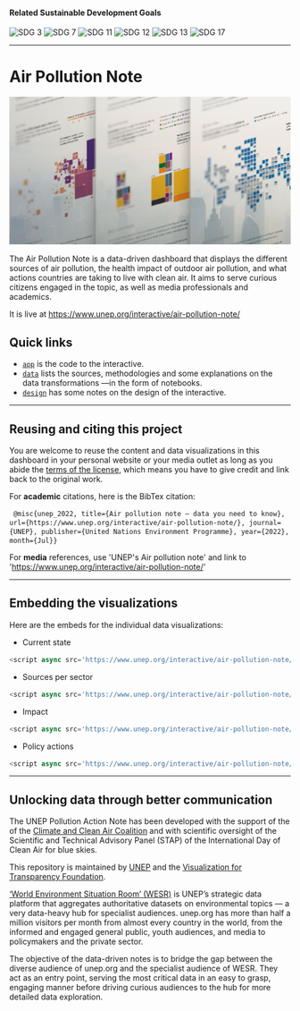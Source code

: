 
#### Related Sustainable Development Goals
![SDG 3](https://img.shields.io/badge/Goal%203-Good%20health%20and%20well--being-4C9F38?style=for-the-badge)
![SDG 7](https://img.shields.io/badge/Goal%207-Affordable%20and%20clean%20energy-FCC30B?style=for-the-badge)
![SDG 11](https://img.shields.io/badge/Goal%2011-Sustainable%20cities%20and%20communities-FD9D24?style=for-the-badge)
![SDG 12](https://img.shields.io/badge/Goal%2012-Responsible%20consumption%20and%20production-BF8B2E?style=for-the-badge)
![SDG 13](https://img.shields.io/badge/Goal%2013-Climate%20action-3F7E44?style=for-the-badge)
![SDG 17](https://img.shields.io/badge/Goal%2013-Partnership%20for%20the%20goals-19486A?style=for-the-badge)

---
# Air Pollution Note
![Poster image for the Air Pollution Action Note interactive](https://github.com/UNEP/air-pollution-action-note/blob/cae2006e24023f7e583cc8a2a2b6ac253639982f/app/public/img/poster-2.jpg)

The Air Pollution Note is a data-driven dashboard that displays the different sources of air pollution, the health impact of outdoor air pollution, and what actions countries are taking to live with clean air. It aims to serve curious citizens engaged in the topic, as well as media professionals and academics.

It is live at https://www.unep.org/interactive/air-pollution-note/

## Quick links
* [`app`](app) is the code to the interactive.
* [`data`](data) lists the sources, methodologies and some explanations on the data transformations —in the form of notebooks.
* [`design`](design) has some notes on the design of the interactive.

---
## Reusing and citing this project
You are welcome to reuse the content and data visualizations in this dashboard in your personal website or your media outlet as long as you abide the [terms of the license](LICENSE), which means you have to give credit and link back to the original work.

For **academic** citations, here is the BibTex citation:

````
 @misc{unep_2022, title={Air pollution note – data you need to know}, url={https://www.unep.org/interactive/air-pollution-note/}, journal={UNEP}, publisher={United Nations Environment Programme}, year={2022}, month={Jul}} 
````

For **media** references, use 'UNEP's Air pollution note' and link to 'https://www.unep.org/interactive/air-pollution-note/'

---
## Embedding the visualizations
Here are the embeds for the individual data visualizations:

* Current state
````javascript
<script async src='https://www.unep.org/interactive/air-pollution-note/embed.js' data-embed='pm25'></script>
````

* Sources per sector 
````javascript
<script async src='https://www.unep.org/interactive/air-pollution-note/embed.js' data-embed='sectors'></script>
````

* Impact 
````javascript
<script async src='https://www.unep.org/interactive/air-pollution-note/embed.js' data-embed='health'></script>
````

* Policy actions 
````javascript
<script async src='https://www.unep.org/interactive/air-pollution-note/embed.js' data-embed='policies'></script>
````

---
## Unlocking data through better communication
The UNEP Pollution Action Note has been developed with the support of the of the [Climate and Clean Air Coalition](https://www.ccacoalition.org/en) and with scientific oversight of the Scientific and Technical Advisory Panel (STAP) of the International Day of Clean Air for blue skies.

This repository is maintained by [UNEP](https://www.unep.org/) and the [Visualization for Transparency Foundation](https://www.fundaciovit.org/).

[‘World Environment Situation Room’ (WESR)](https://wesr.unep.org/) is UNEP’s strategic data platform that aggregates authoritative datasets on environmental topics — a very data-heavy hub for specialist audiences. unep.org has more than half a million visitors per month from almost every country in the world, from the informed and engaged general public, youth audiences, and media to policymakers and the private sector.

The objective of the data-driven notes is to bridge the gap between the diverse audience of unep.org and the specialist audience of WESR. They act as an entry point, serving the most critical data in an easy to grasp, engaging manner before driving curious audiences to the hub for more detailed data exploration.